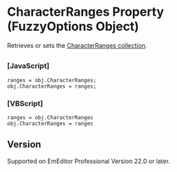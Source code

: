 # CharacterRanges Property (FuzzyOptions Object)

Retrieves or sets the [CharacterRanges collection](../character_ranges/index).

## 

### \[JavaScript\]

```
ranges = obj.CharacterRanges;
obj.CharacterRanges = ranges;
```

### \[VBScript\]

```
ranges = obj.CharacterRanges
obj.CharacterRanges = ranges
```

## Version

Supported on EmEditor Professional Version 22.0 or later.
